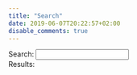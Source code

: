 ```yaml
---
title: "Search"
date: 2019-06-07T20:22:57+02:00
disable_comments: true
---
```

<body>
   Search:
    <input id="search" type="text">
    <br> Results:
    <ul id="results">
    </ul>
    <script type="text/javascript" src="https://code.jquery.com/jquery-2.1.3.min.js"></script>
       <!--<script type="text/javascript" src="js/vendor/lunr.min.js"></script>-->
    <script type="text/javascript" src="https://cdnjs.cloudflare.com/ajax/libs/lunr.js/2.3.8/lunr.min.js"></script>
    <script type="text/javascript">
    var lunrIndex,
        $results,
        pagesIndex;

    // Initialize lunrjs using our generated index file
    function initLunr() {
        // First retrieve the index file
        $.getJSON("js/lunr/PagesIndex.json")
            .done(function(index) {
                pagesIndex = index;
                console.log("index:", pagesIndex);

                // Set up lunrjs by declaring the fields we use
                // Also provide their boost level for the ranking
                lunrIndex = lunr(function() {
                    this.field("title", {
                        boost: 10
                    });
                    this.field("tags", {
                        boost: 5
                    });
                    this.field("content");

                    // ref is the result item identifier (I chose the page URL)
                    this.ref("href");
                });

                // Feed lunr with each file and let lunr actually index them
                pagesIndex.forEach(function(page) {
                    lunrIndex.add(page);
                });
            })
            .fail(function(jqxhr, textStatus, error) {
                var err = textStatus + ", " + error;
                console.error("Error getting Hugo index flie:", err);
            });
    }

    // Nothing crazy here, just hook up a listener on the input field
    function initUI() {
        $results = $("#results");
        $("#search").keyup(function() {
            $results.empty();

            // Only trigger a search when 2 chars. at least have been provided
            var query = $(this).val();
            if (query.length < 2) {
                return;
            }

            var results = search(query);

            renderResults(results);
        });
    }

    /**
     * Trigger a search in lunr and transform the result
     *
     * @param  {String} query
     * @return {Array}  results
     */
    function search(query) {
        // Find the item in our index corresponding to the lunr one to have more info
        // Lunr result: 
        //  {ref: "/section/page1", score: 0.2725657778206127}
        // Our result:
        //  {title:"Page1", href:"/section/page1", ...}
        return lunrIndex.search(query).map(function(result) {
                return pagesIndex.filter(function(page) {
                    return page.href === result.ref;
                })[0];
            });
    }

    /**
     * Display the 10 first results
     *
     * @param  {Array} results to display
     */
    function renderResults(results) {
        if (!results.length) {
            return;
        }

        // Only show the ten first results
        results.slice(0, 10).forEach(function(result) {
            var $result = $("<li>");
            $result.append($("<a>", {
                href: result.href,
                text: "» " + result.title
            }));
            $results.append($result);
        });
    }

    // Let's get started
    initLunr();

    $(document).ready(function() {
        initUI();
    });
    </script>
    <input id="search-input" type="text" placeholder="Loading..." name="search">

<section id="search-results" class="search"></section>
</body>